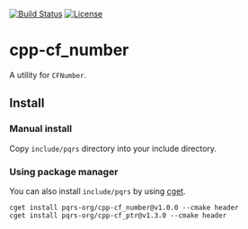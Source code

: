 [![Build Status](https://travis-ci.org/pqrs-org/cpp-cf_number.svg?branch=master)](https://travis-ci.org/pqrs-org/cpp-cf_number)
[![License](https://img.shields.io/badge/license-Boost%20Software%20License-blue.svg)](https://github.com/pqrs-org/cpp-cf_number/blob/master/LICENSE.md)

# cpp-cf_number

A utility for `CFNumber`.

## Install

### Manual install

Copy `include/pqrs` directory into your include directory.

### Using package manager

You can also install `include/pqrs` by using [cget](https://github.com/pfultz2/cget).

```shell
cget install pqrs-org/cpp-cf_number@v1.0.0 --cmake header
cget install pqrs-org/cpp-cf_ptr@v1.3.0 --cmake header
```
